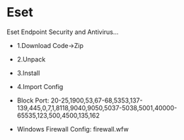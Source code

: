 # Eset
Eset Endpoint Security and Antivirus...

* 1.Download Code->Zip
* 2.Unpack
* 3.Install
* 4.Import Config

* Block Port: 20-25,1900,53,67-68,5353,137-139,445,0,7,1,8118,9040,9050,5037-5038,5001,40000-65535,123,500,4500,135,162

* Windows Firewall Config: firewall.wfw